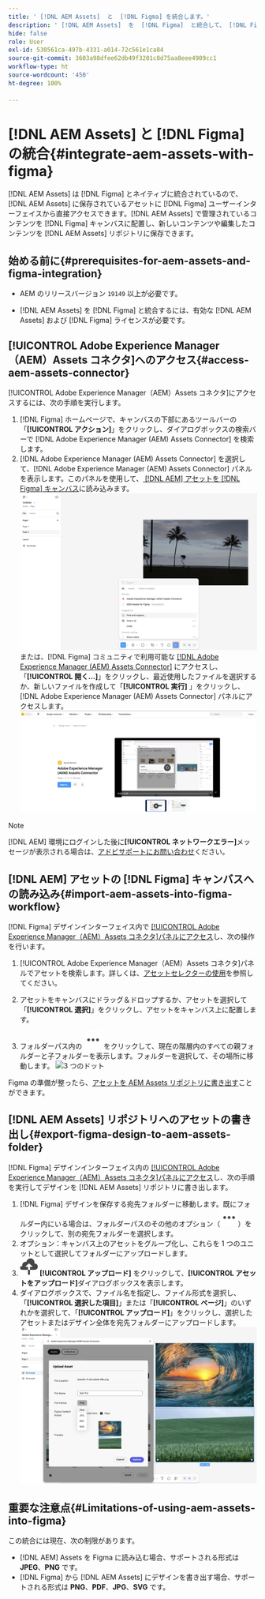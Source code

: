 ```yaml
---
title: ' [!DNL AEM Assets]  と  [!DNL Figma] を統合します。'
description: ' [!DNL AEM Assets]  を  [!DNL Figma]  と統合して、 [!DNL Figma]  デザインワークフロー内で組織のアセットにアクセスして使用する方法について説明します。'
hide: false
role: User
exl-id: 530561ca-497b-4331-a014-72c561e1ca84
source-git-commit: 3603a98dfee62db49f3201c8d75aa8eee4909cc1
workflow-type: ht
source-wordcount: '450'
ht-degree: 100%

---
```



# [!DNL AEM Assets] と [!DNL Figma] の統合{#integrate-aem-assets-with-figma}

[!DNL AEM Assets] は [!DNL Figma] とネイティブに統合されているので、[!DNL AEM Assets] に保存されているアセットに [!DNL Figma] ユーザーインターフェイスから直接アクセスできます。[!DNL AEM Assets] で管理されているコンテンツを [!DNL Figma] キャンバスに配置し、新しいコンテンツや編集したコンテンツを [!DNL AEM Assets] リポジトリに保存できます。

## 始める前に{#prerequisites-for-aem-assets-and-figma-integration}

* AEM のリリースバージョン `19149` 以上が必要です。

* [!DNL AEM Assets] を [!DNL Figma] と統合するには、有効な [!DNL AEM Assets] および [!DNL Figma] ライセンスが必要です。

## [!UICONTROL Adobe Experience Manager（AEM）Assets コネクタ]へのアクセス{#access-aem-assets-connector}

[!UICONTROL Adobe Experience Manager（AEM）Assets コネクタ]にアクセスするには、次の手順を実行します。

1. [!DNL Figma] ホームページで、キャンバスの下部にあるツールバーの「**[!UICONTROL アクション]**」をクリックし、ダイアログボックスの検索バーで [!DNL Adobe Experience Manager (AEM) Assets Connector] を検索します。
1. [!DNL Adobe Experience Manager (AEM) Assets Connector] を選択して、[!DNL Adobe Experience Manager (AEM) Assets Connector] パネルを表示します。このパネルを使用して、[ [!DNL AEM]  アセットを  [!DNL Figma]  キャンバス](#import-aem-assets-into-figma-workflow)に読み込みます。
   ![アクション](/help/assets/assets/actions-on-figma.png)
または、[!DNL Figma] コミュニティで利用可能な [[!DNL Adobe Experience Manager (AEM) Assets Connector]](https://www.figma.com/community/plugin/1512561378275712210/adobe-experience-manager-aem-assets-connector) にアクセスし、「**[!UICONTROL 開く...]**」をクリックし、最近使用したファイルを選択するか、新しいファイルを作成して「**[!UICONTROL 実行]** 」をクリックし、[!DNL Adobe Experience Manager (AEM) Assets Connector] パネルにアクセスします。
   ![Figma コミュニティのプラグインページ](/help/assets/assets/plugin-page-on-figma-community.png)

>[!NOTE]
>
> [!DNL AEM] 環境にログインした後に&#x200B;**[!UICONTROL ネットワークエラー]**&#x200B;メッセージが表示される場合は、[アドビサポートにお問い合わせ](https://helpx.adobe.com/jp/contact.html)ください。

## [!DNL AEM] アセットの [!DNL Figma] キャンバスへの読み込み{#import-aem-assets-into-figma-workflow}

[!DNL Figma] デザインインターフェイス内で [[!UICONTROL Adobe Experience Manager（AEM）Assets コネクタ]パネルにアクセス](#access-aem-assets-connector)し、次の操作を行います。

1. [!UICONTROL Adobe Experience Manager（AEM）Assets コネクタ]パネルでアセットを検索します。詳しくは、[アセットセレクターの使用](https://experienceleague.adobe.com/ja/docs/experience-manager-cloud-service/content/assets/manage/asset-selector/overview-asset-selector#using-asset-selector)を参照してください。

1. アセットをキャンバスにドラッグ＆ドロップするか、アセットを選択して「**[!UICONTROL 選択]**」をクリックし、アセットをキャンバス上に配置します。

1. フォルダーパス内の ![3 つのドット](/help/assets/assets/three-dots.svg) をクリックして、現在の階層内のすべての親フォルダーと子フォルダーを表示します。フォルダーを選択して、その場所に移動します。
   ![3 つのドット](/help/assets/assets/assets-folder-structure.png)

Figma の準備が整ったら、[アセットを AEM Assets リポジトリに書き出す](#export-figma-design-to-aem-assets-folder)ことができます。

## [!DNL AEM Assets] リポジトリへのアセットの書き出し{#export-figma-design-to-aem-assets-folder}

[!DNL Figma] デザインインターフェイス内の [[!UICONTROL Adobe Experience Manager（AEM）Assets コネクタ]パネルにアクセス](#access-aem-assets-connector)し、次の手順を実行してデザインを [!DNL AEM Assets] リポジトリに書き出します。

1. [!DNL Figma] デザインを保存する宛先フォルダーに移動します。既にフォルダー内にいる場合は、フォルダーパスのその他のオプション（![3 つのドット](/help/assets/assets/three-dots.svg)）をクリックして、別の宛先フォルダーを選択します。
1. オプション：キャンバス上のアセットをグループ化し、これらを 1 つのユニットとして選択してフォルダーにアップロードします。
1. ![ファイルのアップロード](/help/assets/assets/upload-icon.svg) **[!UICONTROL アップロード]** をクリックして、**[!UICONTROL アセットをアップロード]**&#x200B;ダイアログボックスを表示します。
1. ダイアログボックスで、ファイル名を指定し、ファイル形式を選択し、「**[!UICONTROL 選択した項目]**」または「**[!UICONTROL ページ]**」のいずれかを選択して、「**[!UICONTROL アップロード]**」をクリックし、選択したアセットまたはデザイン全体を宛先フォルダーにアップロードします。
   ![Figma デザインをアップロード](/help/assets/assets/upload-figma-design.png)

## 重要な注意点{#Limitations-of-using-aem-assets-into-figma}

この統合には現在、次の制限があります。

* [!DNL AEM] Assets を Figma に読み込む場合、サポートされる形式は **JPEG**、**PNG** です。
* [!DNL Figma] から [!DNL AEM Assets] にデザインを書き出す場合、サポートされる形式は **PNG**、**PDF**、**JPG**、**SVG** です。
